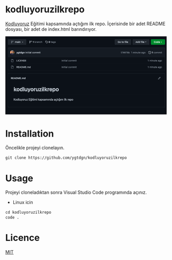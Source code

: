 # kodluyoruzilkrepo
[Kodluyoruz](https://www.kodluyoruz.org/) Eğitimi kapsamında açtığım ilk repo. İçerisinde bir adet README dosyası, bir adet de index.html barındırıyor.

![Github Gorsel](/ss.png)
# Installation
Öncelikle projeyi clonelayın. 
```
git clone https://github.com/ygtdgn/kodluyoruzilkrepo
```

# Usage 
Projeyi cloneladıktan sonra Visual Studio Code programında açınız.

* Linux icin
```
cd kodluyoruzilkrepo
code .
```

# Licence
[MIT](https://choosealicense.com/licenses/mit/)
